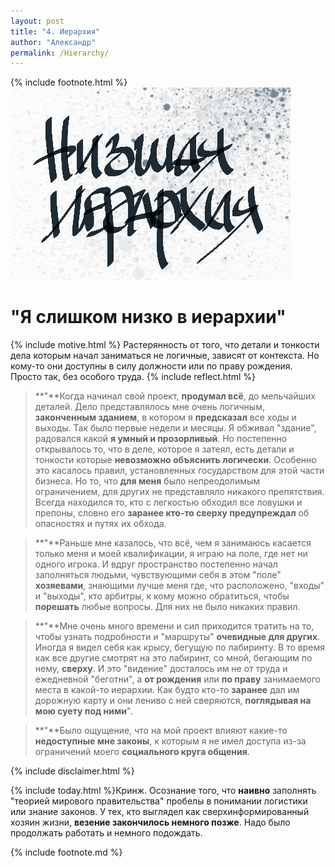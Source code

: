 ```yaml
---
layout: post
title: "4. Иерархия"
author: "Александр"
permalink: /Hierarchy/
---
```

{% include footnote.html %}
!["Я слишком низко в иерархии"](/_img/4.jpg)
# "Я слишком низко в иерархии"

{% include motive.html %} Растерянность от того, что детали и тонкости дела которым начал заниматься не логичные, зависят от контекста. Но кому-то они доступны в силу должности или по праву рождения. Просто так, без особого труда.
{% include reflect.html %}
>**"**Когда начинал свой проект, **продумал всё**, до мельчайших деталей. Дело представлялось мне очень логичным, **законченным зданием**, в котором я **предсказал** все ходы и выходы. Так было первые недели и месяцы. Я обживал "здание", радовался какой **я умный и прозорливый**. Но постепенно открывалось то, что в деле, которое я затеял, есть детали и тонкости которые **невозможно объяснить логически**. Особенно это касалось правил, установленных государством для этой части бизнеса. Но то, что **для меня** было непреодолимым ограничением, для других не представляло никакого препятствия. Всегда находился то, кто с легкостью обходил все ловушки и препоны, словно его **заранее кто-то сверху предупреждал** об опасностях и путях их обхода. 

>**"**Раньше мне казалось, что всё, чем я занимаюсь касается только меня и моей квалификации, я играю на поле, где нет ни одного игрока. И вдруг пространство постепенно начал заполняться людьми, чувствующими себя в этом "поле" **хозяевами**, знающими лучше меня где, что расположено, "входы" и "выходы", кто арбитры, к кому можно обратиться, чтобы **порешать** любые вопросы. Для них не было никаких правил. 

>**"**Мне очень много времени и сил приходится тратить на то, чтобы узнать подробности и "маршруты" **очевидные для других**. Иногда я видел себя как крысу, бегущую по лабиринту. В то время как все другие смотрят на это лабиринт, со мной, бегающим по нему, **сверху**. И это "видение" досталось им не от труда и ежедневной "беготни", а **от рождения** или **по праву** занимаемого места в какой-то иерархии. Как будто кто-то **заранее** дал им дорожную карту и они лениво с ней сверяются, **поглядывая на мою суету под ними**".

>**"**Было ощущение, что на мой проект влияют какие-то **недоступные мне законы**, к которым я не имел доступа из-за ограничений моего **социального круга общения**. 

{% include disclaimer.html %}

{% include today.html %}Кринж. Осознание того, что **наивно** заполнять "теорией мирового правительства" пробелы в понимании логистики или знание законов. У тех, кто выглядел как сверхинформированный хозяин жизни, **везение закончилось немного позже**. Надо было продолжать работать и немного подождать.

{% include footnote.md %}
